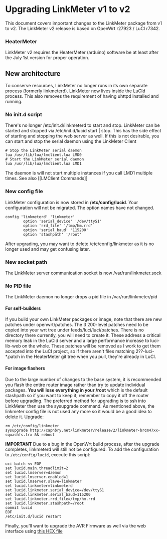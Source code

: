 # Upgrading LinkMeter v1 to v2
This document covers important changes to the LinkMeter package from v1 to v2. The LinkMeter v2 release is based on OpenWrt r27923 / LuCI r7342.

### HeaterMeter
LinkMeter v2 requires the HeaterMeter (arduino) software be at least after the July 1st version for proper operation.

## New architecture
To conserve resources, LinkMeter no longer runs in its own separate process (formerly linkmeterd).  LinkMeter now lives inside the LuCId process.  This also removes the requirement of having uhttpd installed and running.  

### No init.d script
There's no longer /etc/init.d/linkmeterd to start and stop.  LinkMeter can be started and stopped via /etc/init.d/lucid start | stop.  This has the side effect of starting and stopping the web server as well.  If this is not desirable, you can start and stop the serial daemon using the LinkMeter Client

    # Stop the LinkMeter serial daemon
    lua /usr/lib/lua/lmclient.lua LMD0
    # Start the LinkMeter serial daemon 
    lua /usr/lib/lua/lmclient.lua LMD1

The daemon is will not start multiple instances if you call LMD1 multiple times.  See also [[LMClient Commands]]

### New config file
LinkMeter configuration is now stored in **/etc/config/lucid**. Your configuration will not be migrated. The option names have not changed. 

    config 'linkmeterd' 'linkmeter'
            option 'serial_device' '/dev/ttyS1'
            option 'rrd_file' '/tmp/hm.rrd'
            option 'serial_baud' '115200'
            option 'stashpath' '/root'

After upgrading, you may want to delete /etc/config/linkmeter as it is no longer used and may get confusing later.

### New socket path
The LinkMeter server communication socket is now /var/run/linkmeter.sock

### No PID file
The LinkMeter daemon no longer drops a pid file in /var/run/linkmeter/pid

#### For self-builders
If you build your own LinkMeter packages or image, note that there are new patches under openwrt/patches. The 3 200-level patches need to be copied into your wrt tree under feeds/luci/luci/patches. There is no directory there currently, you will need to create it. These address a critical memory leak in the LuCId server and a large performance increase to luci-lib-web on the whole. These patches will be removed as I work to get them accepted into the LuCI project, so if there aren't files matching 2??-luci-*.patch in the HeaterMeter git tree when you pull, they're already in LuCI.

#### For image flashers
Due to the large number of changes to the base system, it is recommended you flash the entire router image rather than try to update individual packages. **You will lose everything in your /root** which is the default stashpath so if you want to keep it, remember to copy it off the router before upgrading.  The preferred method for upgrading is to ssh into LinkMeter then use the sysupgrade command. As mentioned above, the linkmeter config file is not used any more so it would be a good idea to delete it. Upgrade:

    rm /etc/config/linkmeter
    sysupgrade http://capnbry.net/linkmeter/release/2/linkmeter-brcm47xx-squashfs.trx && reboot

**IMPORTANT** Due to a bug in the OpenWrt build process, after the upgrade completes, linkmeterd will still not be configured. To add the configuration to ```/etc/config/lucid```, execute this script:

```
uci batch << EOF
set lucid.main.threadlimit=2
set lucid.lmserver=daemon
set lucid.lmserver.enabled=1
set lucid.lmserver.slave=linkmeter
set lucid.linkmeter=linkmeterd
set lucid.linkmeter.serial_device=/dev/ttyS1
set lucid.linkmeter.serial_baud=115200
set lucid.linkmeter.rrd_file=/tmp/hm.rrd
set lucid.linkmeter.stashpath=/root
commit lucid
EOF
/etc/init.d/lucid restart
```

Finally, you'll want to upgrade the AVR Firmware as well via the web interface using [this HEX file](http://capnbry.net/linkmeter/release/2/heatermeter.cpp.hex)
